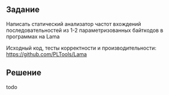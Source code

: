 ## Задание

Написать статический анализатор частот вхождений последовательностей из 1-2 параметризованных байткодов в программах на Lama

Исходный код, тесты корректности и производительности: https://github.com/PLTools/Lama

## Решение

todo

